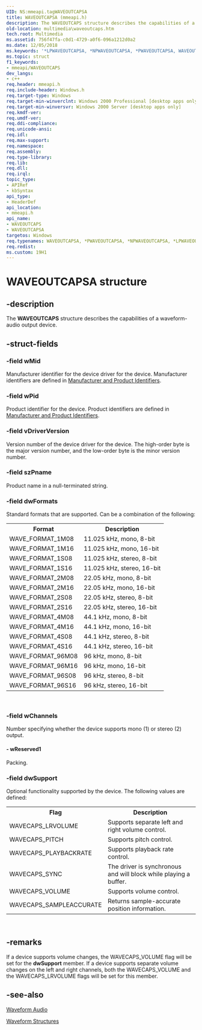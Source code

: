 ```yaml
---
UID: NS:mmeapi.tagWAVEOUTCAPSA
title: WAVEOUTCAPSA (mmeapi.h)
description: The WAVEOUTCAPS structure describes the capabilities of a waveform-audio output device.
old-location: multimedia\waveoutcaps.htm
tech.root: Multimedia
ms.assetid: 756f47fa-c0d1-4729-a0f6-096a1212d0a2
ms.date: 12/05/2018
ms.keywords: '*LPWAVEOUTCAPSA, *NPWAVEOUTCAPSA, *PWAVEOUTCAPSA, WAVEOUTCAPS, WAVEOUTCAPS structure [Windows Multimedia], WAVEOUTCAPSA, _win32_WAVEOUTCAPS_str, mmeapi/WAVEOUTCAPS, multimedia.waveoutcaps, tagWAVEOUTCAPSA, tagWAVEOUTCAPSW, waveoutcaps_tag'
ms.topic: struct
f1_keywords:
- mmeapi/WAVEOUTCAPS
dev_langs:
- c++
req.header: mmeapi.h
req.include-header: Windows.h
req.target-type: Windows
req.target-min-winverclnt: Windows 2000 Professional [desktop apps only]
req.target-min-winversvr: Windows 2000 Server [desktop apps only]
req.kmdf-ver: 
req.umdf-ver: 
req.ddi-compliance: 
req.unicode-ansi: 
req.idl: 
req.max-support: 
req.namespace: 
req.assembly: 
req.type-library: 
req.lib: 
req.dll: 
req.irql: 
topic_type:
- APIRef
- kbSyntax
api_type:
- HeaderDef
api_location:
- mmeapi.h
api_name:
- WAVEOUTCAPS
- WAVEOUTCAPSA
targetos: Windows
req.typenames: WAVEOUTCAPSA, *PWAVEOUTCAPSA, *NPWAVEOUTCAPSA, *LPWAVEOUTCAPSA
req.redist: 
ms.custom: 19H1
---
```


# WAVEOUTCAPSA structure


## -description



The <b>WAVEOUTCAPS</b> structure describes the capabilities of a waveform-audio output device.




## -struct-fields




### -field wMid

Manufacturer identifier for the device driver for the device. Manufacturer identifiers are defined in <a href="https://docs.microsoft.com/windows/desktop/Multimedia/manufacturer-and-product-identifiers">Manufacturer and Product Identifiers</a>.


### -field wPid

Product identifier for the device. Product identifiers are defined in <a href="https://docs.microsoft.com/windows/desktop/Multimedia/manufacturer-and-product-identifiers">Manufacturer and Product Identifiers</a>.


### -field vDriverVersion

Version number of the device driver for the device. The high-order byte is the major version number, and the low-order byte is the minor version number.


### -field szPname

Product name in a null-terminated string.


### -field dwFormats

Standard formats that are supported. Can be a combination of the following:

<table>
<tr>
<th>Format</th>
<th>Description</th>
</tr>
<tr>
<td>WAVE_FORMAT_1M08</td>
<td>11.025 kHz, mono, 8-bit</td>
</tr>
<tr>
<td>WAVE_FORMAT_1M16</td>
<td>11.025 kHz, mono, 16-bit</td>
</tr>
<tr>
<td>WAVE_FORMAT_1S08</td>
<td>11.025 kHz, stereo, 8-bit</td>
</tr>
<tr>
<td>WAVE_FORMAT_1S16</td>
<td>11.025 kHz, stereo, 16-bit</td>
</tr>
<tr>
<td>WAVE_FORMAT_2M08</td>
<td>22.05 kHz, mono, 8-bit</td>
</tr>
<tr>
<td>WAVE_FORMAT_2M16</td>
<td>22.05 kHz, mono, 16-bit</td>
</tr>
<tr>
<td>WAVE_FORMAT_2S08</td>
<td>22.05 kHz, stereo, 8-bit</td>
</tr>
<tr>
<td>WAVE_FORMAT_2S16</td>
<td>22.05 kHz, stereo, 16-bit</td>
</tr>
<tr>
<td>WAVE_FORMAT_4M08</td>
<td>44.1 kHz, mono, 8-bit</td>
</tr>
<tr>
<td>WAVE_FORMAT_4M16</td>
<td>44.1 kHz, mono, 16-bit</td>
</tr>
<tr>
<td>WAVE_FORMAT_4S08</td>
<td>44.1 kHz, stereo, 8-bit</td>
</tr>
<tr>
<td>WAVE_FORMAT_4S16</td>
<td>44.1 kHz, stereo, 16-bit</td>
</tr>
<tr>
<td>WAVE_FORMAT_96M08</td>
<td>96 kHz, mono, 8-bit</td>
</tr>
<tr>
<td>WAVE_FORMAT_96M16</td>
<td>96 kHz, mono, 16-bit</td>
</tr>
<tr>
<td>WAVE_FORMAT_96S08</td>
<td>96 kHz, stereo, 8-bit</td>
</tr>
<tr>
<td>WAVE_FORMAT_96S16</td>
<td>96 kHz, stereo, 16-bit</td>
</tr>
</table>
 


### -field wChannels

Number specifying whether the device supports mono (1) or stereo (2) output.


#### - wReserved1

Packing.


### -field dwSupport

Optional functionality supported by the device. The following values are defined:

<table>
<tr>
<th>Flag</th>
<th>Description</th>
</tr>
<tr>
<td>WAVECAPS_LRVOLUME</td>
<td>Supports separate left and right volume control.</td>
</tr>
<tr>
<td>WAVECAPS_PITCH</td>
<td>Supports pitch control.</td>
</tr>
<tr>
<td>WAVECAPS_PLAYBACKRATE</td>
<td>Supports playback rate control.</td>
</tr>
<tr>
<td>WAVECAPS_SYNC</td>
<td>The driver is synchronous and will block while playing a buffer.</td>
</tr>
<tr>
<td>WAVECAPS_VOLUME</td>
<td>Supports volume control.</td>
</tr>
<tr>
<td>WAVECAPS_SAMPLEACCURATE</td>
<td>Returns sample-accurate position information.</td>
</tr>
</table>
 


## -remarks



If a device supports volume changes, the WAVECAPS_VOLUME flag will be set for the <b>dwSupport</b> member. If a device supports separate volume changes on the left and right channels, both the WAVECAPS_VOLUME and the WAVECAPS_LRVOLUME flags will be set for this member.




## -see-also




<a href="https://docs.microsoft.com/windows/desktop/Multimedia/waveform-audio">Waveform Audio</a>



<a href="https://docs.microsoft.com/windows/desktop/Multimedia/waveform-structures">Waveform Structures</a>
 

 

